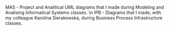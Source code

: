 MAS - Project and Analitical UML diagrams that I made during Modeling and Analising Informatical Systems classes.
\n IPB - Diagrams that I made, with my colleague Karolina Sierakowska, during Business Process Infrastructure classes.
